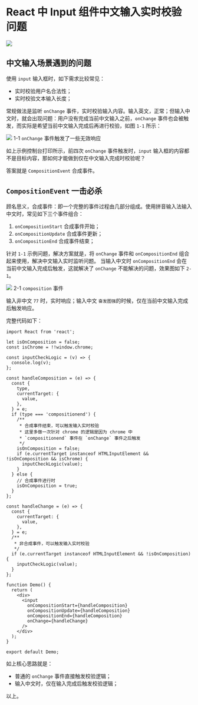 # React 中 Input 组件中文输入实时校验问题

![](http://www.iseeit.cn/wp-content/uploads/2020/04/input.png)

## 中文输入场景遇到的问题

使用 `input` 输入框时，如下需求比较常见：

* 实时校验用户名合法性；
* 实时校验文本输入长度；

常规做法是监听 `onChange` 事件，实时校验输入内容。输入英文，正常；但输入中文时，就会出现问题：用户没有完成当前中文输入之前，`onChange` 事件也会被触发，而实际是希望当前中文输入完成后再进行校验，如图 `1-1` 所示： 

![](http://www.iseeit.cn/wp-content/uploads/2020/04/20200418115721.jpg)
1-1 `onChange` 事件触发了一些无效响应

如上示例控制台打印所示，前四次 `onChange` 事件触发时，`input` 输入框的内容都不是目标内容，那如何才能做到仅在中文输入完成时校验呢？

答案就是 `CompositionEvent` 合成事件。

## `CompositionEvent` 一击必杀

顾名思义，合成事件：即一个完整的事件过程由几部分组成。使用拼音输入法输入中文时，常见如下三个事件组合：

1. `onCompositionStart` 合成事件开始；
2. `onCompositionUpdate` 合成事件更新；
3. `onCompositionEnd` 合成事件结束；

针对 `1-1` 示例问题，解决方案就是，将 `onChange` 事件和 `onCompositionEnd` 组合起来使用，解决中文输入实时监听问题。 当输入中文时 `onCompositionEnd` 会在当前中文输入完成后触发，这就解决了 `onChange` 不能解决的问题，效果图如下 `2-1`。

![](http://www.iseeit.cn/wp-content/uploads/2020/04/20200418142218.jpg)
2-1 `composition` 事件

输入非中文 `77` 时，实时响应；输入中文 `奋发图强`的时候，仅在当前中文输入完成后触发响应。

完整代码如下：

```
import React from 'react';

let isOnComposition = false;
const isChrome = !!window.chrome;

const inputCheckLogic = (v) => {
  console.log(v);
};

const handleComposition = (e) => {
  const {
    type,
    currentTarget: {
      value,
    },
  } = e;
  if (type === 'compositionend') {
    /**
     * 合成事件结束，可以触发输入实时校验
     * 这里多做一次针对 chrome 的逻辑是因为 chrome 中
     * `compositionend` 事件在 `onChange` 事件之后触发
     */
    isOnComposition = false;
    if (e.currentTarget instanceof HTMLInputElement && !isOnComposition && isChrome) {
      inputCheckLogic(value);
    }
  } else {
    // 合成事件进行时
    isOnComposition = true;
  }
};

const handleChange = (e) => {
  const {
    currentTarget: {
      value,
    },
  } = e;
  /**
   * 非合成事件，可以触发输入实时校验
   */
  if (e.currentTarget instanceof HTMLInputElement && !isOnComposition) {
    inputCheckLogic(value);
  }
};

function Demo() {
  return (
    <div>
      <input
        onCompositionStart={handleComposition}
        onCompositionUpdate={handleComposition}
        onCompositionEnd={handleComposition}
        onChange={handleChange}
      />
    </div>
  );
}

export default Demo;
```

如上核心思路就是：

* 普通的 `onChange` 事件直接触发校验逻辑；
* 输入中文时，仅在输入完成后触发校验逻辑；

以上。
